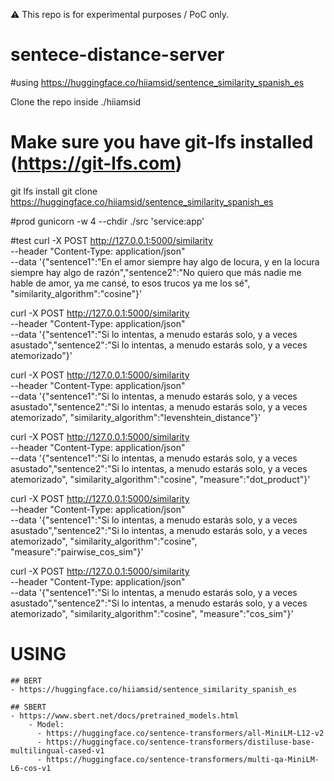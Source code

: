 ⚠️ This repo is for experimental purposes / PoC only.
# sentece-distance-server

#using 
https://huggingface.co/hiiamsid/sentence_similarity_spanish_es

Clone the repo inside ./hiiamsid

# Make sure you have git-lfs installed (https://git-lfs.com)
git lfs install
git clone https://huggingface.co/hiiamsid/sentence_similarity_spanish_es


#prod
gunicorn -w 4 --chdir ./src 'service:app'

#test
curl -X POST http://127.0.0.1:5000/similarity \
--header "Content-Type: application/json" \
--data '{"sentence1":"En el amor siempre hay algo de locura, y en la locura siempre hay algo de razón","sentence2":"No quiero que más nadie me hable de amor, ya me cansé, to esos trucos ya me los sé", "similarity_algorithm":"cosine"}'


curl -X POST http://127.0.0.1:5000/similarity \
--header "Content-Type: application/json" \
--data '{"sentence1":"Si lo intentas, a menudo estarás solo, y a veces asustado","sentence2":"Si lo intentas, a menudo estarás solo, y a veces atemorizado"}'


curl -X POST http://127.0.0.1:5000/similarity \
--header "Content-Type: application/json" \
--data '{"sentence1":"Si lo intentas, a menudo estarás solo, y a veces asustado","sentence2":"Si lo intentas, a menudo estarás solo, y a veces atemorizado", "similarity_algorithm":"levenshtein_distance"}'


curl -X POST http://127.0.0.1:5000/similarity \
--header "Content-Type: application/json" \
--data '{"sentence1":"Si lo intentas, a menudo estarás solo, y a veces asustado","sentence2":"Si lo intentas, a menudo estarás solo, y a veces atemorizado", "similarity_algorithm":"cosine", "measure":"dot_product"}'

curl -X POST http://127.0.0.1:5000/similarity \
--header "Content-Type: application/json" \
--data '{"sentence1":"Si lo intentas, a menudo estarás solo, y a veces asustado","sentence2":"Si lo intentas, a menudo estarás solo, y a veces atemorizado", "similarity_algorithm":"cosine", "measure":"pairwise_cos_sim"}'

curl -X POST http://127.0.0.1:5000/similarity \
--header "Content-Type: application/json" \
--data '{"sentence1":"Si lo intentas, a menudo estarás solo, y a veces asustado","sentence2":"Si lo intentas, a menudo estarás solo, y a veces atemorizado", "similarity_algorithm":"cosine", "measure":"cos_sim"}'




# USING
    
    ## BERT
    - https://huggingface.co/hiiamsid/sentence_similarity_spanish_es
    
    ## SBERT
    - https://www.sbert.net/docs/pretrained_models.html
        - Model: 
          - https://huggingface.co/sentence-transformers/all-MiniLM-L12-v2
          - https://huggingface.co/sentence-transformers/distiluse-base-multilingual-cased-v1   
          - https://huggingface.co/sentence-transformers/multi-qa-MiniLM-L6-cos-v1


